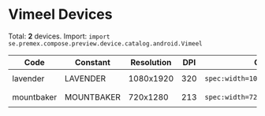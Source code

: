 # Vimeel Devices

Total: **2** devices. Import: `import se.premex.compose.preview.device.catalog.android.Vimeel`

| Code | Constant | Resolution | DPI | Compose Spec | Preview Usage |
|------|----------|------------|-----|-------------|---------------|
| lavender | LAVENDER | 1080x1920 | 320 | `spec:width=1080px,height=1920px,dpi=320` | `@Preview(device = Vimeel.LAVENDER)` |
| mountbaker | MOUNTBAKER | 720x1280 | 213 | `spec:width=720px,height=1280px,dpi=213` | `@Preview(device = Vimeel.MOUNTBAKER)` |

<!-- Generated automatically. Do not edit manually. -->
